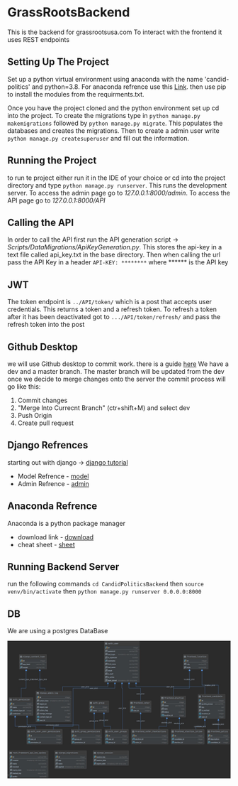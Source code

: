 # GrassRootsBackend
This is the backend for grassrootsusa.com
To interact with the frontend it uses REST endpoints

## Setting Up The Project
Set up a python virtual environment using anaconda with the name 'candid-politics' and python=3.8. For anaconda refrence use this [Link](https://docs.conda.io/projects/conda/en/4.6.0/_downloads/52a95608c49671267e40c689e0bc00ca/conda-cheatsheet.pdf).
then use pip to install the modules from the requirments.txt.

Once you have the project cloned and the python environment set up cd into the project. To create the migrations type in `python manage.py makemigrations` followed by `python manage.py migrate`. This populates the databases and creates the migrations. Then to create a admin user write `python manage.py createsuperuser` and fill out the information.

## Running the Project
to run te project either run it in the IDE of your choice or cd into the project directory and type `python manage.py runserver`. This runs the development server. To access the admin page go to *127.0.0.1:8000/admin*. To access the API page go to *127.0.0.1:8000/API*

## Calling the API
In order to call the API first run the API generation script -> *Scripts/DataMigrations/ApiKeyGeneration.py*. This stores the api-key in a text file called api_key.txt in the base directory. Then when calling the url pass the API Key in a header `API-KEY: ********` where ****** is the API key

## JWT
The token endpoint is `../API/token/` which is a post that accepts user credentials. This returns a token and a refresh token. To refresh a token after it has been deactivated got to `.../API/token/refresh/` and pass the refresh token into the post

## Github Desktop
we will use Github desktop to commit work. there is a guide [here](https://docs.github.com/en/desktop)
We have a dev and a master branch. The master branch will be updated from the dev once we decide to merge changes onto the server
the commit process will go like this:
1. Commit changes
2. "Merge Into Currecnt Branch" (ctr+shift+M) and select dev
3. Push Origin
4. Create pull request

## Django Refrences
starting out with django -> [django tutorial](https://www.djangoproject.com/start/)

- Model Refrence - [model](https://docs.djangoproject.com/en/3.1/topics/db/models/)
- Admin Refrence - [admin](https://docs.djangoproject.com/en/3.1/ref/contrib/admin/)

## Anaconda Refrence
Anaconda is a python package manager

- download link - [download](https://www.anaconda.com/products/individual)
- cheat sheet - [sheet](https://docs.conda.io/projects/conda/en/4.6.0/_downloads/52a95608c49671267e40c689e0bc00ca/conda-cheatsheet.pdf)

## Running Backend Server
run the following commands `cd CandidPoliticsBackend` then `source venv/bin/activate` then `python manage.py runserver 0.0.0.0:8000`

## DB
We are using a postgres DataBase

![DB](/Docs/images/db_png.png)
